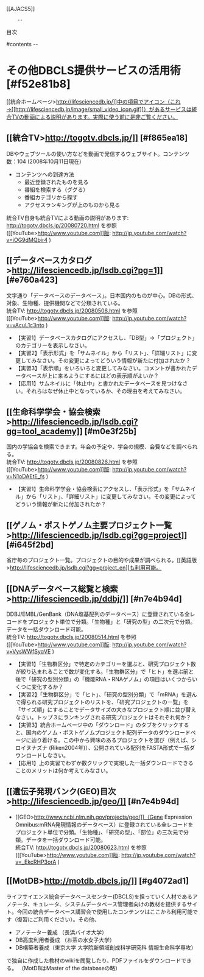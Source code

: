 [[AJACS5]]

        --
目次

#contents
        --
# その他DBCLS提供サービスの活用術 [#f52e81b8]

[[統合ホームページ>http://lifesciencedb.jp/]]中の項目でアイコン（これ→[[http://lifesciencedb.jp/image/small_video_icon.gif]]）があるサービスは統合TVの動画による説明があります。実際に使う前に是非ご覧ください。

##  [[統合TV>http://togotv.dbcls.jp/]] [#f865ea18]
DBやウェブツールの使い方などを動画で発信するウェブサイト。コンテンツ数：104 (2008年10月11日現在)

- コンテンツへの到達方法
    - 最近登録されたものを見る
    - 番組を検索する（ググる）
    - 番組カテゴリから探す
    - アクセスランキングが上のものから見る

統合TV自身も統合TVによる動画の説明があります: http://togotv.dbcls.jp/20080720.html を参照([[YouTube>http://www.youtube.com]]版: http://jp.youtube.com/watch?v=iOG9dMQbir4 )

## [[データベースカタログ>http://lifesciencedb.jp/lsdb.cgi?pg=1]] [#e760a423]
文字通り「データベースのデータベース」。日本国内のものが中心。DBの形式、対象、生物種、提供機関などで分類されている。<br>
統合TV: http://togotv.dbcls.jp/20080508.html を参照([[YouTube>http://www.youtube.com]]版: http://jp.youtube.com/watch?v=vAcuL1c3nto )

- 【実習1】データベースカタログにアクセスし、「DB型」→「プロジェクト」のカテゴリーを表示しなさい。
- 【実習2】「表示形式」を「サムネイル」から「リスト」、「詳細リスト」に変更してみなさい。その変更によってどういう情報が新たに付加されたか？
- 【実習3】「表示順」をいろいろと変更してみなさい。コメントが書かれたデータベースが上に来るようにするにはどの表示順がよいか？
- 【応用1】サムネイルに「休止中」と書かれたデータベースを見つけなさい。それらはなぜ休止中となっているか、その理由を考えてみなさい。

## [[生命科学学会・協会検索>http://lifesciencedb.jp/lsdb.cgi?gg=tool_academy]] [#m0e3f25b]
国内の学協会を検索できます。年会の予定や、学会の規模、会費などを調べられる。<br>
統合TV: http://togotv.dbcls.jp/20080826.html を参照([[YouTube>http://www.youtube.com]]版: http://jp.youtube.com/watch?v=N1oDAEtE_fs )

- 【実習1】生命科学学会・協会検索にアクセスし、「表示形式」を「サムネイル」から「リスト」、「詳細リスト」に変更してみなさい。その変更によってどういう情報が新たに付加されたか？

## [[ゲノム・ポストゲノム主要プロジェクト一覧>http://lifesciencedb.jp/lsdb.cgi?gg=project]] [#i645f2bd]
省庁毎のプロジェクト一覧。プロジェクトの目的や成果が調べられる。[[英語版>http://lifesciencedb.jp/lsdb.cgi?gg=project_en]]も利用可能。

## [[DNAデータベース総覧と検索>http://lifesciencedb.jp/ddbj/]] [#n7e4b94d]
DDBJ/EMBL/GenBank（DNA塩基配列のデータベース）に登録されている全レコードをプロジェクト単位で分類。「生物種」と「研究の型」の二次元で分類。データを一括ダウンロード可能。<br>
統合TV: http://togotv.dbcls.jp/20080514.html を参照([[YouTube>http://www.youtube.com]]版: http://jp.youtube.com/watch?v=VysWWfSyqVE )

- 【実習1】「生物群区分」で特定のカテゴリーを選ぶと、研究プロジェクト数が絞り込まれることで数が変化する。「生物群区分」で「ヒト」を選ぶ前と後で「研究の型別分類」の「機能RNA・RNAゲノム」の項目はいくつからいくつに変化するか？
- 【実習2】「生物群区分」で「ヒト」、「研究の型別分類」で「mRNA」を選んで得られる研究プロジェクトのリストを、「研究プロジェクトの一覧」を「サイズ順」にすることでデータサイズの大きなプロジェクト順に並び替えなさい。トップ３にランキングされる研究プロジェクトはそれぞれ何か？
- 【実習3】統合ホームページ中の「ダウンロード」のタブをクリックすると、国内のゲノム・ポストゲノムプロジェクト配列データのダウンロードページに辿り着ける。この中から興味のあるプロジェクトを選び（例えば、シロイヌナズナ (Riken2004年)）、公開されている配列をFASTA形式で一括ダウンロードしなさい。
- 【応用1】上の実習でわずか数クリックで実現した一括ダウンロードできることのメリットは何か考えてみなさい。

## [[遺伝子発現バンク(GEO)目次>http://lifesciencedb.jp/geo/]] [#n7e4b94d]
- [[GEO>http://www.ncbi.nlm.nih.gov/projects/geo/]]（Gene Expression Omnibus:mRNA発現情報のデータベース）に登録されている全レコードをプロジェクト単位で分類。「生物種」、「研究の型」、「部位」の三次元で分類。データを一括ダウンロード可能。<br>
統合TV: http://togotv.dbcls.jp/20080623.html を参照([[YouTube>http://www.youtube.com]]版: http://jp.youtube.com/watch?v=_EkcRHP3orA )

##  [[MotDB>http://motdb.dbcls.jp/]] [#g4072ad1]
ライフサイエンス統合データベースセンター(DBCLS)を担っていく人材であるアノテータ、キュレータ、システムデータベース管理者向けの教材を提供するサイト。今回の統合データベース講習会で使用したコンテンツはここから利用可能です（復習にご利用ください）。その他、

- アノテーター養成 （長浜バイオ大学）
- DB高度利用者養成 （お茶の水女子大学）
- DB構築者養成（東京大学 大学院新領域創成科学研究科 情報生命科学専攻）

で独自に作成した教材のwikiを閲覧したり、PDFファイルをダウンロードできる。 （MotDBはMaster of the databaseの略）
